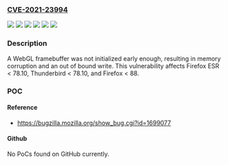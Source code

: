 ### [CVE-2021-23994](https://cve.mitre.org/cgi-bin/cvename.cgi?name=CVE-2021-23994)
![](https://img.shields.io/static/v1?label=Product&message=Firefox%20ESR&color=blue)
![](https://img.shields.io/static/v1?label=Product&message=Firefox&color=blue)
![](https://img.shields.io/static/v1?label=Product&message=Thunderbird&color=blue)
![](https://img.shields.io/static/v1?label=Version&message=%3C%2078.10%20&color=brighgreen)
![](https://img.shields.io/static/v1?label=Version&message=%3C%2088%20&color=brighgreen)
![](https://img.shields.io/static/v1?label=Vulnerability&message=Out%20of%20bound%20write%20due%20to%20lazy%20initialization&color=brighgreen)

### Description

A WebGL framebuffer was not initialized early enough, resulting in memory corruption and an out of bound write. This vulnerability affects Firefox ESR < 78.10, Thunderbird < 78.10, and Firefox < 88.

### POC

#### Reference
- https://bugzilla.mozilla.org/show_bug.cgi?id=1699077

#### Github
No PoCs found on GitHub currently.

